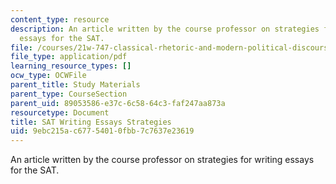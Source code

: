 ```yaml
---
content_type: resource
description: An article written by the course professor on strategies for writing
  essays for the SAT.
file: /courses/21w-747-classical-rhetoric-and-modern-political-discourse-fall-2009/9ebc215ac67754010fbb7c7637e23619_MIT21W_747_01F09_study12.pdf
file_type: application/pdf
learning_resource_types: []
ocw_type: OCWFile
parent_title: Study Materials
parent_type: CourseSection
parent_uid: 89053586-e37c-6c58-64c3-faf247aa873a
resourcetype: Document
title: SAT Writing Essays Strategies
uid: 9ebc215a-c677-5401-0fbb-7c7637e23619
---
```

An article written by the course professor on strategies for writing essays for the SAT.

